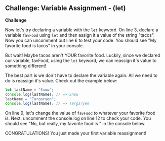 ## Challenge: Variable Assignment - (let)

**Challenge**

Now let's try declaring a variable with the `let` keyword. On line 3, declare a variable `favFood` using `let` and then assign it a value of the string "tacos". Now you can uncomment out line 6 to test your code. You should see "My favorite food is tacos" in your console.

But wait! Maybe tacos aren't YOUR favorite food. Luckily, since we declared our variable, favFood, using the `let` keyword, we can reassign it's value to something different!

The best part is we don't have to declare the variable again. All we need to do is reassign it's value. Check out the example below:

```js
let lastName = "Snow";
console.log(lastName); // => Snow
lastName = "Targaryen";
console.log(lastName); // => Targaryen
```

On line 9, let's change the value of `favFood` to whatever your favorite food is. Next, uncomment the console.log on line 12 to check your code. You should see "No, but really, my favorite food is " in the console below.

CONGRATULATIONS! You just made your first variable reassignment!
